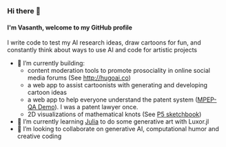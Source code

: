 ### Hi there :wave:

#### I'm Vasanth, welcome to my GitHub profile

I write code to test my AI research ideas, draw cartoons for fun, and constantly think about ways to use AI and code for artistic projects

- 🔭 I’m currently building:
  - content moderation tools to promote prosociality in online social media forums (See http://hugoai.co) 
  - a web app to assist cartoonists with generating and developing cartoon ideas
  - a web app to help everyone understand the patent system ([MPEP-QA Demo](https://huggingface.co/spaces/vsarathy/mpep-qa)). I was a patent lawyer once.
  - 2D visualizations of mathematical knots (See [P5 sketchbook](https://editor.p5js.org/vasanthsarathy/sketches/_P4ZcYfeS))
- 🌱 I’m currently learning [Julia](https://julialang.org/) to do some generative art with Luxor.jl 
- 👯 I’m looking to collaborate on generative AI, computational humor and creative coding 


<!--
**vasanthsarathy/vasanthsarathy** is a ✨ _special_ ✨ repository because its `README.md` (this file) appears on your GitHub profile.

Here are some ideas to get you started:

- 🔭 I’m currently working on building AI tools to promote prosociality in online social media forums 
- 🌱 I’m currently learning ...
- 👯 I’m looking to collaborate on ...
- 🤔 I’m looking for help with ...
- 💬 Ask me about ...
- 📫 How to reach me: ...
- 😄 Pronouns: ...
- ⚡ Fun fact: ...
-->
